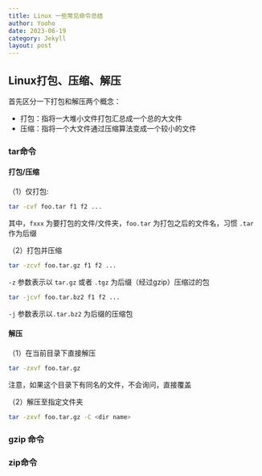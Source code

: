 ```yaml
---
title: Linux 一些常见命令总结
author: Yooho
date: 2023-06-19
category: Jekyll
layout: post
---
```


## Linux打包、压缩、解压

首先区分一下打包和解压两个概念：

* 打包：指将一大堆小文件打包汇总成一个总的大文件
* 压缩：指将一个大文件通过压缩算法变成一个较小的文件


### tar命令

#### 打包/压缩

（1）仅打包:

```bash
tar -cvf foo.tar f1 f2 ...
```
其中，```fxxx``` 为要打包的文件/文件夹，```foo.tar``` 为打包之后的文件名，习惯 ```.tar``` 作为后缀


（2）打包并压缩
```bash
tar -zcvf foo.tar.gz f1 f2 ...
```
```-z``` 参数表示以 ```tar.gz``` 或者 ```.tgz``` 为后缀（经过gzip）压缩过的包

```bash
tar -jcvf foo.tar.bz2 f1 f2 ...
```
```-j``` 参数表示以```.tar.bz2``` 为后缀的压缩包


#### 解压

（1）在当前目录下直接解压
```bash
tar -zxvf foo.tar.gz
```
注意，如果这个目录下有同名的文件，不会询问，直接覆盖

（2）解压至指定文件夹
```bash
tar -zxvf foo.tar.gz -C <dir name>
```


### gzip 命令




### zip命令
